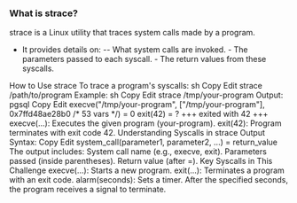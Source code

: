 ### What is strace?
strace is a Linux utility that traces system calls made by a program.
- It provides details on:
      -- What system calls are invoked.
      - The parameters passed to each syscall.
      - The return values from these syscalls.

How to Use strace
To trace a program's syscalls:
sh
Copy
Edit
strace /path/to/program
Example:
sh
Copy
Edit
strace /tmp/your-program
Output:
pgsql
Copy
Edit
execve("/tmp/your-program", ["/tmp/your-program"], 0x7ffd48ae28b0 /* 53 vars */) = 0
exit(42) = ?
+++ exited with 42 +++
execve(...): Executes the given program (your-program).
exit(42): Program terminates with exit code 42.
Understanding Syscalls in strace Output
Syntax:
Copy
Edit
system_call(parameter1, parameter2, ...) = return_value
The output includes:
System call name (e.g., execve, exit).
Parameters passed (inside parentheses).
Return value (after =).
Key Syscalls in This Challenge
execve(...): Starts a new program.
exit(...): Terminates a program with an exit code.
alarm(seconds): Sets a timer. After the specified seconds, the program receives a signal to terminate.
